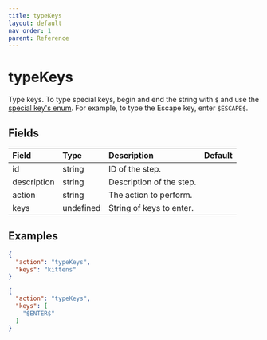 ```yaml
---
title: typeKeys
layout: default
nav_order: 1
parent: Reference
---
```


# typeKeys

Type keys. To type special keys, begin and end the string with `$` and use the [special key's enum](). For example, to type the Escape key, enter `$ESCAPE$`.

## Fields

Field | Type | Description | Default
:-- | :-- | :-- | :--
id | string | ID of the step. | 
description | string | Description of the step. | 
action | string | The action to perform. | 
keys | undefined | String of keys to enter. | 

## Examples

```json
{
  "action": "typeKeys",
  "keys": "kittens"
}
```

```json
{
  "action": "typeKeys",
  "keys": [
    "$ENTER$"
  ]
}
```

